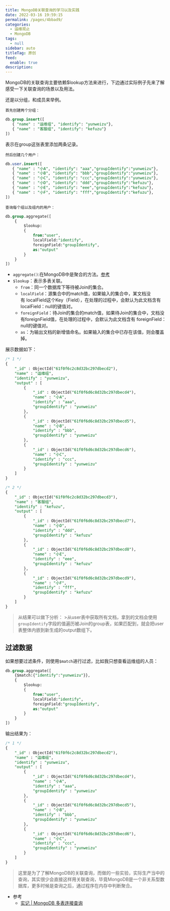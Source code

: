 ```yaml
---
title: MongoDB关联查询的学习以及实践
date: 2022-03-16 19:59:15
permalink: /pages/4bbad9/
categories: 
  - 运维观止
  - MongoDB
tags: 
  - null
sidebar: auto
titleTag: 原创
feed: 
  enable: true
description: 
---
```


MongoDB的关联查询主要依赖$lookup方法来进行，下边通过实际例子先来了解感受一下关联查询的场景以及用法。

还是以分组，和成员来举例。

`首先创建两个分组：`

```sql
db.group.insert([
   { "name" : "运维组", "identify": "yunweizu"},
   { "name" : "客服组", "identify": "kefuzu"}
])
```

表示在group这张表里添加两条记录。

`然后创建几个用户：`

```sql
db.user.insert([
   { "name" : "小A", "identify": "aaa","groupIdentify":"yunweizu"},
   { "name" : "小B", "identify": "bbb","groupIdentify":"yunweizu"},
   { "name" : "小C", "identify": "ccc","groupIdentify":"yunweizu"},
   { "name" : "小D", "identify": "ddd","groupIdentify":"kefuzu"},
   { "name" : "小E", "identify": "eee","groupIdentify":"kefuzu"},
   { "name" : "小F", "identify": "fff","groupIdentify":"kefuzu"},
])
```

`查询每个组以及组内的用户：`

```sql
db.group.aggregate([
    {
        $lookup:
        {
            from:"user",
            localField:"identify",
            foreignField:"groupIdentify",
            as:"output"
        }
    }
])
```

- `aggregate()`:在MongoDB中是聚合的方法。[参考](https://www.runoob.com/mongodb/mongodb-aggregate.html)
- `$lookup`：表示多表关联。
	- `from`：同一个数据库下等待被Join的集合。
	- `localField`：源集合中的match值，如果输入的集合中，某文档没有 localField这个Key（Field），在处理的过程中，会默认为此文档含有 localField：null的键值对。
	- `foreignField`：待Join的集合的match值，如果待Join的集合中，文档没有foreignField值，在处理的过程中，会默认为此文档含有 foreignField：null的键值对。
	- `as`：为输出文档的新增值命名。如果输入的集合中已存在该值，则会覆盖掉。

展示数据如下：

```sql
/* 1 */
{
    "_id" : ObjectId("61f0f6c2c8d32bc297dbecd2"),
    "name" : "运维组",
    "identify" : "yunweizu",
    "output" : [ 
        {
            "_id" : ObjectId("61f0f6d6c8d32bc297dbecd4"),
            "name" : "小A",
            "identify" : "aaa",
            "groupIdentify" : "yunweizu"
        }, 
        {
            "_id" : ObjectId("61f0f6d6c8d32bc297dbecd5"),
            "name" : "小B",
            "identify" : "bbb",
            "groupIdentify" : "yunweizu"
        }, 
        {
            "_id" : ObjectId("61f0f6d6c8d32bc297dbecd6"),
            "name" : "小C",
            "identify" : "ccc",
            "groupIdentify" : "yunweizu"
        }
    ]
}

/* 2 */
{
    "_id" : ObjectId("61f0f6c2c8d32bc297dbecd3"),
    "name" : "客服组",
    "identify" : "kefuzu",
    "output" : [ 
        {
            "_id" : ObjectId("61f0f6d6c8d32bc297dbecd7"),
            "name" : "小D",
            "identify" : "ddd",
            "groupIdentify" : "kefuzu"
        }, 
        {
            "_id" : ObjectId("61f0f6d6c8d32bc297dbecd8"),
            "name" : "小E",
            "identify" : "eee",
            "groupIdentify" : "kefuzu"
        }, 
        {
            "_id" : ObjectId("61f0f6d6c8d32bc297dbecd9"),
            "name" : "小F",
            "identify" : "fff",
            "groupIdentify" : "kefuzu"
        }
    ]
}
```

>从结果可以做下分析： 
	>从user表中获取所有文档，拿到的文档会使用`groupIdentify`字段的值遍历被Join的group表，如果匹配到，就会把user表整体内嵌到新生成的output数组下。


## 过滤数据

如果想要过滤条件，则使用`$match`进行过滤，比如我只想查看运维组的人员：

```sql
db.group.aggregate([
    {$match:{"identify":"yunweizu"}},
    {
        $lookup:
        {
            from:"user",
            localField:"identify",
            foreignField:"groupIdentify",
            as:"output"
        }
    }
])
```

输出结果为：

```sql
/* 1 */
{
    "_id" : ObjectId("61f0f6c2c8d32bc297dbecd2"),
    "name" : "运维组",
    "identify" : "yunweizu",
    "output" : [ 
        {
            "_id" : ObjectId("61f0f6d6c8d32bc297dbecd4"),
            "name" : "小A",
            "identify" : "aaa",
            "groupIdentify" : "yunweizu"
        }, 
        {
            "_id" : ObjectId("61f0f6d6c8d32bc297dbecd5"),
            "name" : "小B",
            "identify" : "bbb",
            "groupIdentify" : "yunweizu"
        }, 
        {
            "_id" : ObjectId("61f0f6d6c8d32bc297dbecd6"),
            "name" : "小C",
            "identify" : "ccc",
            "groupIdentify" : "yunweizu"
        }
    ]
}
```

> 这里是为了了解MongoDB的关联查询，而做的一些实验，实际生产当中的查询，其实很少会直接这样用关联查询，毕竟MongoDB是一个非关系型数据库，更多时候是查询之后，通过程序在内存中判断聚合。


- 参考
	- [实记 | MongoDB 多表连接查询](https://blog.51cto.com/u_14032861/2993656)
